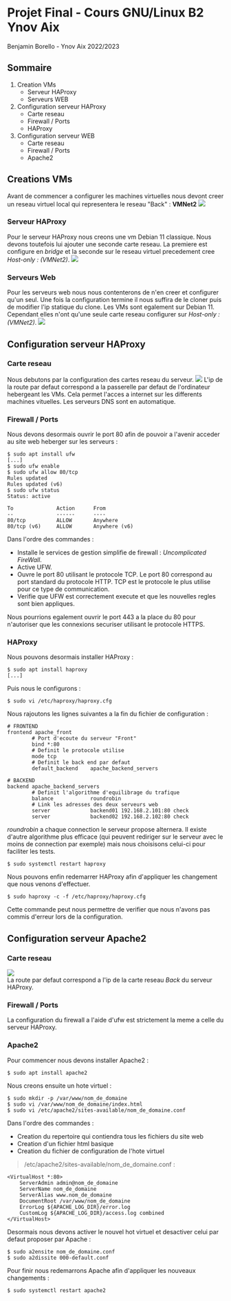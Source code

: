 # Projet Final - Cours GNU/Linux B2 Ynov Aix
Benjamin Borello - Ynov Aix 2022/2023

## Sommaire
1. Creation VMs
    * Serveur HAProxy
    * Serveurs WEB
1. Configuration serveur HAProxy
    * Carte reseau
    * Firewall / Ports
    * HAProxy
1. Configuration serveur WEB
    * Carte reseau
    * Firewall / Ports
    * Apache2


## Creations VMs
Avant de commencer a configurer les machines virtuelles nous devont creer un reseau virtuel local qui representera le reseau "Back" : **VMNet2**
![](https://github.com/Nimajjj/Doc-ProjetFinal-GNU-Linux-B2/blob/main/01%20config%20vm%20proxy/Capture%20d%E2%80%99%C3%A9cran%202023-01-01%20203751.png?raw=true)

### Serveur HAProxy
Pour le serveur HAProxy nous creons une vm Debian 11 classique. Nous devons toutefois lui ajouter une seconde carte reseau.
La premiere est configure en _bridge_ et la seconde sur le reseau virtuel precedement cree _Host-only : (VMNet2)_.
![](https://github.com/Nimajjj/Doc-ProjetFinal-GNU-Linux-B2/blob/main/01%20config%20vm%20proxy/Capture%20d%E2%80%99%C3%A9cran%202023-01-01%20204310.png?raw=true)

### Serveurs Web
Pour les serveurs web nous nous contenterons de n'en creer et configurer qu'un seul. Une fois la configuration termine il nous suffira de le cloner puis de modifier l'ip statique du clone.
Les VMs sont egalement sur Debian 11. Cependant elles n'ont qu'une seule carte reseau configurer sur  _Host-only : (VMNet2)_.
![](https://github.com/Nimajjj/Doc-ProjetFinal-GNU-Linux-B2/blob/main/03%20config%20vm%20server/Capture%20d%E2%80%99%C3%A9cran%202023-01-01%20215450.png?raw=true)

## Configuration serveur HAProxy
### Carte reseau
Nous debutons par la configuration des cartes reseau du serveur.
![](https://github.com/Nimajjj/Doc-ProjetFinal-GNU-Linux-B2/blob/main/Capture%20d%E2%80%99%C3%A9cran%202023-01-02%20041621.png?raw=true)
L'ip de la route par defaut correspond a la passerelle par defaut de l'ordinateur hebergeant les VMs. Cela permet l'acces a internet sur les differents machines vituelles. 
Les serveurs DNS sont en automatique.

### Firewall / Ports
Nous devons desormais ouvrir le port 80 afin de pouvoir a l'avenir acceder au site web heberger sur les serveurs :
``` shell
$ sudo apt install ufw
[...]
$ sudo ufw enable
$ sudo ufw allow 80/tcp
Rules updated
Rules updated (v6)
$ sudo ufw status
Status: active

To              Action      From
--              ------      ----
80/tcp          ALLOW       Anywhere
80/tcp (v6)     ALLOW       Anywhere (v6)
```
Dans l'ordre des commandes :
* Installe le services de gestion simplifie de firewall : _Uncomplicated FireWall_.
* Active UFW.
* Ouvre le port 80 utilisant le protocole TCP. Le port  80 correspond au port standard du protocole HTTP. TCP est le protocole le plus utilise pour ce type de communication. 
* Verifie que UFW est correctement execute et que les nouvelles regles sont bien appliques.

Nous pourrions egalement ouvrir le port 443 a la place du 80 pour n'autoriser que les connexions securiser utilisant le protocole HTTPS.

### HAProxy
Nous pouvons desormais installer HAProxy :
``` shell
$ sudo apt install haproxy
[...]
```
Puis nous le configurons :
``` shell
$ sudo vi /etc/haproxy/haproxy.cfg 
```

Nous rajoutons les lignes suivantes a la fin du fichier de configuration :
```
# FRONTEND
frontend apache_front
        # Port d'ecoute du serveur "Front"
        bind *:80
        # Definit le protocole utilise
        mode tcp
        # Definit le back end par defaut
        default_backend    apache_backend_servers
  
# BACKEND
backend apache_backend_servers
        # Definit l'algorithme d'equilibrage du trafique
        balance            roundrobin
        # Link les adresses des deux serveurs web
        server             backend01 192.168.2.101:80 check
        server             backend02 192.168.2.102:80 check

```
_roundrobin_ a chaque connection le serveur propose alternera.
Il existe d'autre algorithme plus efficace (qui peuvent rediriger sur le serveur avec le moins de connection par exemple) mais nous choisisons celui-ci pour faciliter les tests.

``` shell
$ sudo systemctl restart haproxy
```
Nous pouvons enfin redemarrer HAProxy afin d'appliquer les changement que nous venons d'effectuer.

```shell
$ sudo haproxy -c -f /etc/haproxy/haproxy.cfg
```
Cette commande peut nous permettre de verifier que nous n'avons pas commis d'erreur lors de la configuration.

## Configuration serveur Apache2
### Carte reseau
![](https://github.com/Nimajjj/Doc-ProjetFinal-GNU-Linux-B2/blob/main/Capture%20d%E2%80%99%C3%A9cran%202023-01-02%20045346.png?raw=true)  
La route par defaut correspond a l'ip de la carte reseau _Back_ du serveur HAProxy.

### Firewall / Ports
La configuration du firewall a l'aide d'ufw est strictement la meme a celle du serveur HAProxy.

### Apache2
Pour commencer nous devons installer Apache2 :
``` shell
$ sudo apt install apache2
```

Nous creons ensuite un hote virtuel :
``` shell
$ sudo mkdir -p /var/www/nom_de_domaine
$ sudo vi /var/www/nom_de_domaine/index.html
$ sudo vi /etc/apache2/sites-available/nom_de_domaine.conf
```
Dans l'ordre des commandes :
* Creation du repertoire qui contiendra tous les fichiers du site web
* Creation d'un fichier html basique
* Creation du fichier de configuration de l'hote virtuel

> /etc/apache2/sites-available/nom_de_domaine.conf :
``` 
<VirtualHost *:80>
    ServerAdmin admin@nom_de_domaine
    ServerName nom_de_domaine
    ServerAlias www.nom_de_domaine
    DocumentRoot /var/www/nom_de_domaine
    ErrorLog ${APACHE_LOG_DIR}/error.log
    CustomLog ${APACHE_LOG_DIR}/access.log combined
</VirtualHost>
```

Desormais nous devons activer le nouvel hot virtuel et desactiver celui par defaut proposer par Apache :
``` shell
$ sudo a2ensite nom_de_domaine.conf
$ sudo a2dissite 000-default.conf
```

Pour finir nous redemarrons Apache afin d'appliquer les nouveaux changements :
``` shell
$ sudo systemctl restart apache2
```